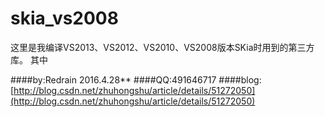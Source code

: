 # skia_vs2008
这里是我编译VS2013、VS2012、VS2010、VS2008版本SKia时用到的第三方库。
其中

####by:Redrain  2016.4.28**
####QQ:491646717
####blog:[http://blog.csdn.net/zhuhongshu/article/details/51272050](http://blog.csdn.net/zhuhongshu/article/details/51272050)


